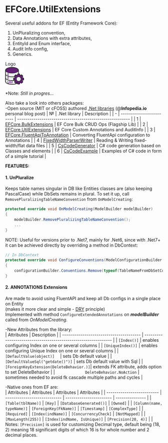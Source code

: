 # EFCore.UtilExtensions
Several useful addons for EF (Entity Framework Core):  
1. UnPluralizing convention,
1. Data Annotations with extra attributes,
2. EntityId and Enum interface,
3. Audit Info config,
4. Generics.

Logo  
<img src="EFCoreUtilLogo.png" height=60>

*Note: *Still in progres...*

Also take a look into others packages:</br>
-Open source (MIT or cFOSS) authored [.Net libraries](https://infopedia.io/dot-net-libraries/) (@**Infopedia.io** personal blog post)
| №  | .Net library             | Description                                              |
| -  | ------------------------ | -------------------------------------------------------- |
| 1  | [EFCore.BulkExtensions](https://github.com/borisdj/EFCore.BulkExtensions) | EF Core Bulk CRUD Ops (Flagship Lib) |
| 2  | [EFCore.UtilExtensions](https://github.com/borisdj/EFCore.UtilExtensions) | EF Core Custom Annotations and AuditInfo |
| 3  | [EFCore.FluentApiToAnnotation](https://github.com/borisdj/EFCore.FluentApiToAnnotation) | Converting FluentApi configuration to Annotations |
| 4  | [FixedWidthParserWriter](https://github.com/borisdj/FixedWidthParserWriter) | Reading & Writing fixed-width/flat data files |
| 5  | [CsCodeGenerator](https://github.com/borisdj/CsCodeGenerator) | C# code generation based on Classes and elements |
| 6  | [CsCodeExample](https://github.com/borisdj/CsCodeExample) | Examples of C# code in form of a simple tutorial |

**FEATURES:**

#### 1. **UnPluralize**
Keeps table names singular in DB like Entities classes are (also keeping PascalCase) while DbSets remains in plural.
To set it up, call `RemovePluralizingTableNameConvention` from `OnModelCreating`:
```C#
protected override void OnModelCreating(ModelBuilder modelBuilder)
{
    modelBuilder.RemovePluralizingTableNameConvention();
    ...
}
```
NOTE: Useful for versions prior to .Net7, mainly for .Net6, since with .Net7+ it can be achieved directly by overriding a method in DbContext:
```C#
// In DbContext
protected override void ConfigureConventions(ModelConfigurationBuilder configurationBuilder)
{
    configurationBuilder.Conventions.Remove(typeof(TableNameFromDbSetConvention));
}
```

#### 2. ANNOTATIONS Extensions  
Are made to avoid using FluentAPI and keep all Db configs in a single place on Entity  
(makes it more clear and simple - [DRY](https://en.wikipedia.org/wiki/Don%27t_repeat_yourself) principle)  
Implemented with method `ConfigureExtendedAnnotations` on ***modelBuilder*** called from *OnModelCreating*.
    
-New Attributes from the library:  
| Attributes                              | Description                                                    |
| --------------------------------------- | -------------------------------------------------------------- |
| `[Index()]`                             | enables configuring Index on one or several columns            |
| `[UniqueIndex()]`                       | enables configuring Unique Index on one or several columns     |
| `[DefaultValue(object)]  `              | sets Db default value                                          |
| `[DefaultValueSql("getdate()")]`        | sets Db default value with Sql                                 |
| `[ForeignKeyExtension(DeleteBehavior.)]`| extends FK attribute, adds option to set DeleteBehavior        |
| `             DeleteBehavior.NoAction`  | sometimes needed to avoid fk cascade multiple paths and cycles |

-Native ones from EF are:  
| Attributes                 | Attributes                   |  Attributes             |  Attributes     |
| -------------------------- | ---------------------------- | ----------------------- | --------------- |
| `[Table(tblName)]`         | `[Key]`                      | `[DatabaseGenerated()]` | `[Owned]`       |
| `[Column(name, typeName)]` | `[ForeignKey(FkName)]`       | `[Timestamp]`           | `[ComplexType]` |
| `[Required]`               | `[Index(indName)]`           | `[ConcurrencyCheck]`    | `[NotMapped]`   |
| `[MaxLength(255)]`         | `[Index(indName, IsUnique)]` | `[Precision(20, 4)]`    |                 |
Notes:
`[Precision]` is used for customizing Decimal type, default being (18, 2) meaning 18 significant digits of which 16 is for whole number and 2 decimal places.

